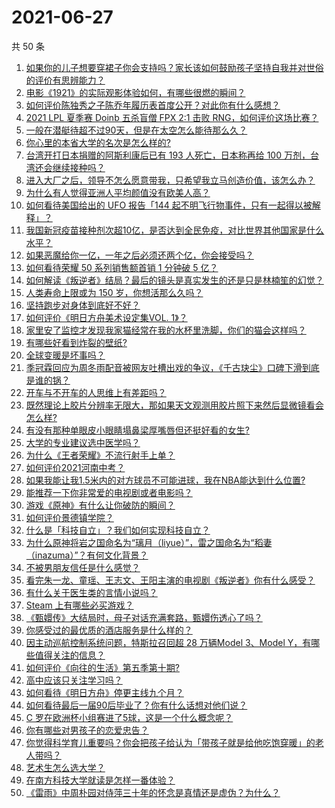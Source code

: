 # 2021-06-27

共 50 条

<!-- BEGIN -->
<!-- 最后更新时间 Sun Jun 27 2021 00:02:20 GMT+0800 (China Standard Time) -->

1. [如果你的儿子想要穿裙子你会支持吗？家长该如何鼓励孩子坚持自我并对世俗的评价有思辨能力？](https://www.zhihu.com/question/467775786)
2. [电影《1921》的实际观影体验如何，有哪些很燃的瞬间？](https://www.zhihu.com/question/467463563)
3. [如何评价陈独秀之子陈乔年履历表首度公开？对此你有什么感想？](https://www.zhihu.com/question/464933522)
4. [2021 LPL 夏季赛 Doinb 五杀盲僧 FPX 2:1 击败
   RNG，如何评价这场比赛？](https://www.zhihu.com/question/467927415)
5. [一般在潜艇待超不过90天，但是在太空怎么能待那么久？](https://www.zhihu.com/question/465762854)
6. [你心里的本省大学的名次是怎么样的?](https://www.zhihu.com/question/410179653)
7. [台湾开打日本捐赠的阿斯利康后已有 193 人死亡，日本称再给 100
   万剂，台湾还会继续接种吗？](https://www.zhihu.com/question/467768491)
8. [进入大厂之后，领导不怎么愿意带我，只希望我立马创造价值，该怎么办？](https://www.zhihu.com/question/466550532)
9. [为什么有人觉得亚洲人平均颜值没有欧美人高？](https://www.zhihu.com/question/433666039)
10. [如何看待美国给出的 UFO 报告「144
    起不明飞行物事件，只有一起得以被解释」？](https://www.zhihu.com/question/467298489)
11. [我国新冠疫苗接种剂次超10亿，是否达到全民免疫，对比世界其他国家是什么水平？](https://www.zhihu.com/question/466845525)
12. [如果恶魔给你一亿，一年之后必须还两个亿，你会接受吗？](https://www.zhihu.com/question/392418796)
13. [如何看待荣耀 50 系列销售额首销 1 分钟破 5 亿？](https://www.zhihu.com/question/467418330)
14. [如何解读《叛逆者》结局？最后的镜头是真实发生的还是只是林楠笙的幻觉？](https://www.zhihu.com/question/467937765)
15. [人类寿命上限或为 150 岁，你想活那么久吗？](https://www.zhihu.com/question/466968884)
16. [坚持跑步对身体到底好不好？](https://www.zhihu.com/question/461618978)
17. [如何评价《明日方舟美术设定集VOL. 1》？](https://www.zhihu.com/question/467858109)
18. [家里安了监控才发现我家猫经常在我的水杯里洗脚，你们的猫会这样吗？](https://www.zhihu.com/question/459983017)
19. [有哪些好看到炸裂的壁纸?](https://www.zhihu.com/question/425110846)
20. [全球变暖是坏事吗？](https://www.zhihu.com/question/290575660)
21. [季冠霖回应为周冬雨配音被网友吐槽出戏的争议，《千古玦尘》口碑下滑到底是谁的锅？](https://www.zhihu.com/question/467423413)
22. [开车与不开车的人思维上有差距吗？](https://www.zhihu.com/question/466319507)
23. [既然理论上胶片分辨率无限大，那如果天文观测用胶片照下来然后显微镜看会怎么样?](https://www.zhihu.com/question/453975780)
24. [有没有那种单眼皮小眼睛塌鼻梁厚嘴唇但还挺好看的女生?](https://www.zhihu.com/question/312374216)
25. [大学的专业建议选中医学吗？](https://www.zhihu.com/question/463493627)
26. [为什么《王者荣耀》不流行射手上单？](https://www.zhihu.com/question/460375616)
27. [如何评价2021河南中考？](https://www.zhihu.com/question/466137266)
28. [如果我能让我1.5米内的对方球员不可能进球，我在NBA能达到什么位置?](https://www.zhihu.com/question/402597076)
29. [能推荐一下你非常爱的电视剧或者电影吗？](https://www.zhihu.com/question/460849272)
30. [游戏《原神》有什么让你破防的瞬间？](https://www.zhihu.com/question/466342008)
31. [如何评价景德镇学院？](https://www.zhihu.com/question/24931592)
32. [什么是「科技自立」？我们如何实现科技自立？](https://www.zhihu.com/question/458853728)
33. [为什么原神将岩之国命名为“璃月（liyue）”，雷之国命名为“稻妻（inazuma）”？有何文化背景？](https://www.zhihu.com/question/466559443)
34. [不被男朋友信任是什么感觉？](https://www.zhihu.com/question/464707364)
35. [看完朱一龙、童瑶、王志文、王阳主演的电视剧《叛逆者》你有什么感受？](https://www.zhihu.com/question/456962938)
36. [有什么关于医生类的言情小说吗？](https://www.zhihu.com/question/266364937)
37. [Steam 上有哪些必买游戏？](https://www.zhihu.com/question/35296900)
38. [《甄嬛传》大结局时，母子对话充满套路，甄嬛伤透心了吗？](https://www.zhihu.com/question/404317643)
39. [你感受过的最优质的酒店服务是什么样的？](https://www.zhihu.com/question/36082879)
40. [因主动巡航控制系统问题，特斯拉召回超 28 万辆Model 3、Model
    Y，有哪些值得关注的信息？](https://www.zhihu.com/question/467798045)
41. [如何评价《向往的生活》第五季第十期?](https://www.zhihu.com/question/466097156)
42. [高中应该只关注学习吗？](https://www.zhihu.com/question/464840911)
43. [如何看待《明日方舟》停更主线九个月？](https://www.zhihu.com/question/467117827)
44. [如何看待最后一届90后毕业了？你有什么话想对他们说？](https://www.zhihu.com/question/467748410)
45. [C 罗在欧洲杯小组赛进了5球，这是一个什么概念呢？](https://www.zhihu.com/question/467069907)
46. [你有哪些对男孩子的恋爱忠告？](https://www.zhihu.com/question/293676302)
47. [你觉得科学育儿重要吗？你会把孩子给认为「带孩子就是给他吃饱穿暖」的老人带吗？](https://www.zhihu.com/question/464732842)
48. [艺术生怎么选大学？](https://www.zhihu.com/question/406801194)
49. [在南方科技大学就读是怎样一番体验？](https://www.zhihu.com/question/24365361)
50. [《雷雨》中周朴园对侍萍三十年的怀念是真情还是虚伪？为什么？](https://www.zhihu.com/question/380155608)

<!-- END -->

